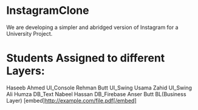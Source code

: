 # InstagramClone
We are developing a simpler and abridged version of Instagram for a University Project.

# Students Assigned to different Layers:

Haseeb Ahmed    UI_Console
Rehman Butt     UI_Swing
Usama Zahid     UI_Swing
Ali Humza       DB_Text
Nabeel Hassan   DB_Firebase
Anser Butt      BL(Business Layer)
[embed]http://example.com/file.pdf[/embed]
